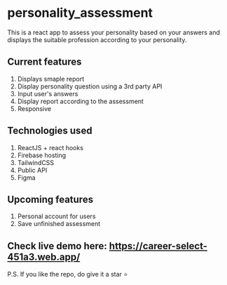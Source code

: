 # personality_assessment
 This is a react app to assess your personality based on your answers and displays the suitable profession according to your personality.  
 
## Current features
1. Displays smaple report
2. Display personality question using a 3rd party API
3. Input user's answers
4. Display report according to the assessment
5. Responsive

## Technologies used
1. ReactJS + react hooks
2. Firebase hosting 
3. TailwindCSS
4. Public API
5. Figma

## Upcoming features
1. Personal account for users
2. Save unfinished assessment

## Check live demo here: https://career-select-451a3.web.app/

P.S. If you like the repo, do give it a star ⭐
